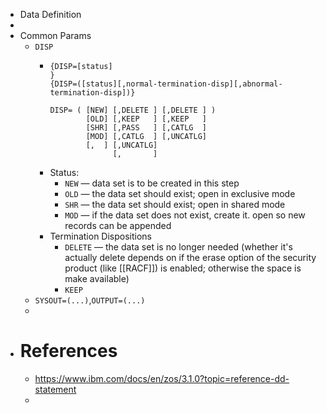 - Data Definition
-
- Common Params
	- `DISP`
		- ```
		  {DISP=[status]                                                        }
		  {DISP=([status][,normal-termination-disp][,abnormal-termination-disp])}
		  
		  DISP= ( [NEW] [,DELETE ] [,DELETE ] )
		          [OLD] [,KEEP   ] [,KEEP   ]
		          [SHR] [,PASS   ] [,CATLG  ]
		          [MOD] [,CATLG  ] [,UNCATLG]
		          [,  ] [,UNCATLG]
		                [,       ]
		  ```
		- Status:
			- `NEW` — data set is to be created in this step
			- `OLD` — the data set should exist; open in exclusive mode
			- `SHR` — the data set should exist; open in shared mode
			- `MOD` — if the data set does not exist, create it. open so new records can be appended
		- Termination Dispositions
			- `DELETE` — the data set is no longer needed (whether it's actually delete depends on if the erase option of the security product (like [[RACF]]) is enabled; otherwise the space is make available)
			- `KEEP`
	- `SYSOUT=(...)`,`OUTPUT=(...)`
	-
- # References
	- https://www.ibm.com/docs/en/zos/3.1.0?topic=reference-dd-statement
	-